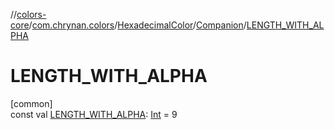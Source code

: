 //[colors-core](../../../../index.md)/[com.chrynan.colors](../../index.md)/[HexadecimalColor](../index.md)/[Companion](index.md)/[LENGTH_WITH_ALPHA](-l-e-n-g-t-h_-w-i-t-h_-a-l-p-h-a.md)

# LENGTH_WITH_ALPHA

[common]\
const val [LENGTH_WITH_ALPHA](-l-e-n-g-t-h_-w-i-t-h_-a-l-p-h-a.md): [Int](https://kotlinlang.org/api/latest/jvm/stdlib/kotlin/-int/index.html) = 9
